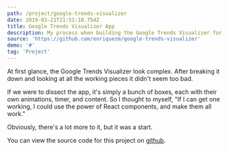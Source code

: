 ```yaml
---
path: /project/google-trends-visualizer
date: 2019-03-21T21:51:10.754Z
title: Google Trends Visualizer App
description: My process when building the Google Trends Visualizer for a coding test.
source: 'https://github.com/enriquezm/google-trends-visualizer'
demo: '#'
tag: 'Project'
---
```

At first glance, the Google Trends Visualizer look complex. After breaking it down and looking at all the working pieces it didn't seem too bad.

If we were to dissect the app, it's simply a bunch of boxes, each with their own animations, timer, and content. So I thought to myself, "If I can get one working, I could use the power of React components, and make them all work."

Obviously, there's a lot more to it, but it was a start.

You can view the source code for this project on [github](https://github.com/enriquezm/google-trends-visualizer).
